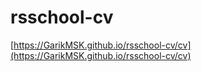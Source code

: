 # rsschool-cv
[https://GarikMSK.github.io/rsschool-cv/cv](https://GarikMSK.github.io/rsschool-cv/cv)
